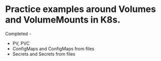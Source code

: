 # Practice examples around Volumes and VolumeMounts in K8s.

Completed -
- PV, PVC 
- ConfigMaps and ConfigMaps from files
- Secrets and Secrets from files
